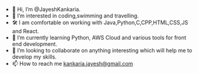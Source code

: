 - 👋 Hi, I’m @JayeshKankaria.
- 👀 I’m interested in coding,swimming and travelling.
-  🛠 I am comfortable on working with Java,Python,C,CPP,HTML,CSS,JS and React.
- 🌱 I’m currently learning Python, AWS Cloud and various tools  for front end development.
- 💞️ I’m looking to collaborate on anything interesting which will help me to develop my skills.
- 📫 How to reach me kankaria.jayesh@gmail.com

<!---
JayeshKankaria/JayeshKankaria is a ✨ special ✨ repository because its `README.md` (this file) appears on your GitHub profile.
You can click the Preview link to take a look at your changes.
--->
